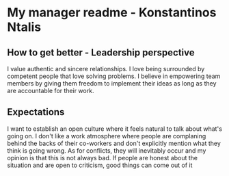 # My manager readme - Konstantinos Ntalis

## How to get better - Leadership perspective

I value authentic and sincere relationships. I love being surrounded by competent people that love solving problems. I believe in empowering team members by giving them freedom to implement their ideas as long as they are accountable for their work.

## Expectations

I want to establish an open culture where it feels natural to talk about what's going on. I don't like a work atmosphere where people are complaning behind the backs of their co-workers and don't explicitly mention what they think is going wrong.
As for conflicts, they will inevitably occur and my opinion is that this is not always bad. If people are honest about the situation and are open to criticism, good things can come out of it
